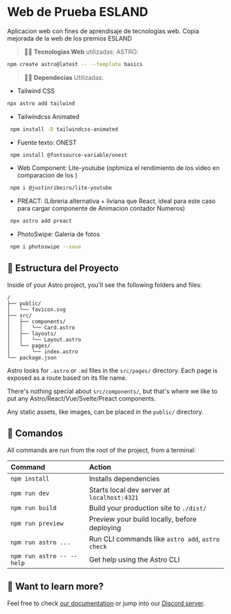 # Web de Prueba ESLAND
Aplicacion web con fines de aprendisaje de tecnologias web. Copia mejorada de la web de los premios ESLAND

> 🧑‍🚀 **Tecnologias Web** utilizadas:
ASTRO:
```sh
npm create astro@latest -- --template basics
```


> 🧑‍🚀 **Dependecias** Utilizadas:

- Tailwind CSS
```sh
npx astro add tailwind
```
- Tailwindcss Animated
```sh
 npm install -D tailwindcss-animated
```
- Fuente texto: ONEST
```sh
 npm install @fontsource-variable/onest
```
- Web Component: Lite-youtube (optimiza el rendimiento de los video en comparacion de los <frame>)
```sh
 npm i @justinribeiro/lite-youtube
```
- PREACT: (Libreria alternativa + liviana que React, ideal para este caso para cargar componente de Animacion contador Numeros)
```sh
 npx astro add preact
```
- PhotoSwipe: Galeria de fotos
```sh
 npm i photoswipe --save
```

## 🚀 Estructura del Proyecto

Inside of your Astro project, you'll see the following folders and files:

```text
/
├── public/
│   └── favicon.svg
├── src/
│   ├── components/
│   │   └── Card.astro
│   ├── layouts/
│   │   └── Layout.astro
│   └── pages/
│       └── index.astro
└── package.json
```

Astro looks for `.astro` or `.md` files in the `src/pages/` directory. Each page is exposed as a route based on its file name.

There's nothing special about `src/components/`, but that's where we like to put any Astro/React/Vue/Svelte/Preact components.

Any static assets, like images, can be placed in the `public/` directory.

## 🧞 Comandos

All commands are run from the root of the project, from a terminal:

| Command                   | Action                                           |
| :------------------------ | :----------------------------------------------- |
| `npm install`             | Installs dependencies                            |
| `npm run dev`             | Starts local dev server at `localhost:4321`      |
| `npm run build`           | Build your production site to `./dist/`          |
| `npm run preview`         | Preview your build locally, before deploying     |
| `npm run astro ...`       | Run CLI commands like `astro add`, `astro check` |
| `npm run astro -- --help` | Get help using the Astro CLI                     |

## 👀 Want to learn more?

Feel free to check [our documentation](https://docs.astro.build) or jump into our [Discord server](https://astro.build/chat).
